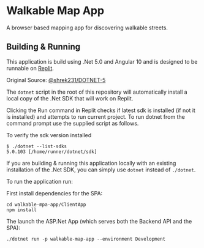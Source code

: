 # Walkable Map App

A browser based mapping app for discovering walkable streets.

## Building & Running

This application is build using .Net 5.0 and Angular 10 and is designed to be runnable on [Replit](https://www.replit.com/).
 
Original Source: [@shrek231/DOTNET-5](https://replit.com/@shrek231/DOTNET-5)

The `dotnet` script in the root of this repository will automatically install a local copy of the .Net SDK that will work on Replit.

Clicking the Run command in Replit checks if latest sdk is installed (if not it is installed) and attempts to run current project. To run dotnet from the command prompt use the supplied script as follows.

To verify the sdk version installed
```
$ ./dotnet --list-sdks
5.0.103 [/home/runner/dotnet/sdk]
```

If you are building & running this application locally with an existing installation of the .Net SDK, you can simply use `dotnet` instead of `./dotnet`.

To run the application run:

First install dependencies for the SPA:

```
cd walkable-mpa-app/ClientApp
npm install
```

The launch the ASP.Net App (which serves both the Backend API and the SPA):

```
./dotnet run -p walkable-map-app --environment Development
```
